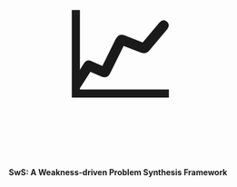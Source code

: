 <h1 align="center">
<br>
<span style="font-size: 200px;">📈</span>
<br>
<span style="font-size: 0.5em;">SwS: A Weakness-driven Problem Synthesis Framework</span>
</h1>